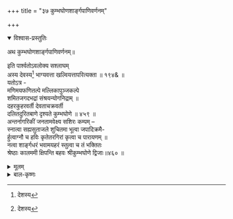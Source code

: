 +++
title = "३७ कुम्भघोणशार्ङ्गपाणिवर्णनम्"

+++

<details open><summary>विश्वास-प्रस्तुतिः</summary>

अथ कुम्भघोणशार्ङ्गपाणिवर्णनम्॥

इति पार्श्वतोऽवलोक्य सश्लाघम्   
अस्य देवस्य[^626] भाग्यवत्ता खल्वियत्तापरित्यक्ता ॥ १९४& ॥   
यतोऽत्र -   
मणिमयफणितल्पे मल्लिकापुञ्जकल्पे   
शमितजगदभद्रां संश्रयन्योगनिद्राम् ॥   
दहरकुहरवर्ती देवताचक्रवर्ती   
दलितदुरितबाणे दृश्यते कुम्भघोणे ॥ ४५९ ॥   
अन्तर्नागरिकीं जनतामवेक्ष्य सशिरः कम्पम् –   
स्नात्वा सह्यसुताजले शुचितमा भूत्वा जपादिक्रमै-   
र्हुत्वाग्नौ च हविः कृतेतरगिरां कृत्वा च पारायणम् ॥   
नत्वा शार्ङ्गधरं भवामयहरं स्तुत्वा च तं भक्तितः   
श्रेष्ठाः कालममी क्षिपन्ति बहवः श्रीकुम्भघोणे द्विजाः॥४६० ॥
</details>

<details><summary>मूलम्</summary>

अथ कुम्भघोणशार्ङ्गपाणिवर्णनम्॥

इति पार्श्वतोऽवलोक्य सश्लाघम्   
अस्य देवस्य[^626] भाग्यवत्ता खल्वियत्तापरित्यक्ता ॥ १९४& ॥   
यतोऽत्र -   
मणिमयफणितल्पे मल्लिकापुञ्जकल्पे   
शमितजगदभद्रां संश्रयन्योगनिद्राम् ॥   
दहरकुहरवर्ती देवताचक्रवर्ती   
दलितदुरितबाणे दृश्यते कुम्भघोणे ॥ ४५९ ॥   
अन्तर्नागरिकीं जनतामवेक्ष्य सशिरः कम्पम् –   
स्नात्वा सह्यसुताजले शुचितमा भूत्वा जपादिक्रमै-   
र्हुत्वाग्नौ च हविः कृतेतरगिरां कृत्वा च पारायणम् ॥   
नत्वा शार्ङ्गधरं भवामयहरं स्तुत्वा च तं भक्तितः   
श्रेष्ठाः कालममी क्षिपन्ति बहवः श्रीकुम्भघोणे द्विजाः॥४६० ॥
</details>

<details><summary>बाल-कृष्णः</summary>

[^626]:
     देशस्य


अस्येति । अस्य पुरोदृश्यमानस्य देवस्य शार्ङ्गपाणिन: भाग्यवत्ता ऐश्वर्यवत्त्वं, इयत्तापरित्यक्ता परिमितिरहिता निःसीमेत्यर्थः ॥ १९४& ॥

मणिमयेति । मल्लिकापुञ्जकल्पे मल्लिकाकुसुमराशितुल्ये तद्वन्मृदुनीत्यर्थः । मणिमयो रत्नप्रचुरः फणी शेष एव तल्पं शय्या तस्मिन् शमितं जगतो विश्वस्य अभद्रममङ्गलं यया तां योगः वृत्तिनिरोधरूपः समाधिः तद्रूपां निद्रां प्रलयकाले सर्वमात्मनि प्रविलाप्य स्वस्थस्थितिमिति यावत् । संश्रयन् आश्रयन् सन् किंच दहरमन्तराकाशस्तदेव कुहरं विवरं तद्वर्ती अन्तर्यामीत्यर्थः । देवतानां चक्रवर्ती श्रेष्ठो भगवान्, दलितः भग्न: दुरितं पापमेव बाणः, ( बाणवत् पीडाकरत्वात् ) येन तस्मिन् कुम्भघोणे नाम क्षेत्रे दृश्यते अवलोक्यते, जनैरिति शेषः ॥ ४५९ ॥

अन्तरिति । अन्तः पुरमध्ये नगरे भवा नागरिकी तां जनतां जनसमूहम्

- स्नात्वेति । श्रीकुम्भघोणे नगरे श्रेष्ठाः अमी बहवो द्विजाः ब्राह्मणाः सह्यसुतायाः कावेर्याः जले स्नात्वा जपः गायत्र्यादिमन्त्राणामुपांशुपाठ : आदिमुख्यो येषु तैः क्रमैः संध्यादिभिः कर्मक्रमैरित्यर्थः । शुचितमाः पवित्रतरा भूला, अग्नौ च हविघृतादिकं हुत्वा विधिवत् प्रक्षिप्य कृतेतराः रचितभिन्नाः नित्याः या गिरः वाण्यः तासां, वेदवाचामित्यर्थः । पारायणं पठनं च ब्रह्मयज्ञसमये इत्यर्थः । कृत्वा, भवामयहरं संसाररोगहरं शार्ङ्गधरं विष्णुं नत्वा नमस्कृत्य तं विष्णुं भगवन्तं च भक्तितः स्तुत्वा च कालं क्षिपन्ति निर्यापयन्ति ॥ ४६० ॥
</details>



